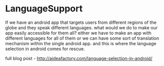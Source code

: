 # LanguageSupport
If we have an android app that targets users from different regions of the globe and they speak different languages. what would we do to make our app easily accessible for them all? either we have to make an app with different languages for all of them or we can have some sort of translation mechanism within the single android app. and this is where the language selection in android comes for rescue.

full blog post - http://aideafactory.com/language-selection-in-android/
